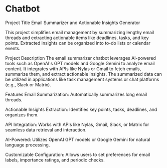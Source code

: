 # Chatbot
Project Title
Email Summarizer and Actionable Insights Generator

This project simplifies email management by summarizing lengthy email threads and extracting actionable items like deadlines, tasks, and key points. Extracted insights can be organized into to-do lists or calendar events.

Project Description
The email summarizer chatbot leverages AI-powered tools such as OpenAI's GPT models and Google Gemini to analyze email content. It integrates with APIs like Nylas or Gmail to fetch emails, summarize them, and extract actionable insights. The summarized data can be utilized in applications like task management systems or chat platforms (e.g., Slack or Matrix).

Features
Email Summarization: Automatically summarizes long email threads.

Actionable Insights Extraction: Identifies key points, tasks, deadlines, and organizes them.

API Integration: Works with APIs like Nylas, Gmail, Slack, or Matrix for seamless data retrieval and interaction.

AI-Powered: Utilizes OpenAI GPT models or Google Gemini for natural language processing.

Customizable Configuration: Allows users to set preferences for email labels, importance ratings, and periodic checks.
